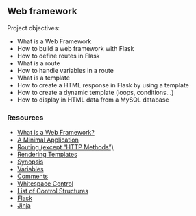 ## Web framework

Project objectives:
- What is a Web Framework
- How to build a web framework with Flask
- How to define routes in Flask
- What is a route
- How to handle variables in a route
- What is a template
- How to create a HTML response in Flask by using a template
- How to create a dynamic template (loops, conditions…)
- How to display in HTML data from a MySQL database

### Resources
- [What is a Web Framework?](https://flask.palletsprojects.com/en/2.2.x/quickstart/)
- [A Minimal Application](https://flask.palletsprojects.com/en/2.2.x/quickstart/)
- [Routing (except “HTTP Methods”)](https://flask.palletsprojects.com/en/2.2.x/quickstart/)
- [Rendering Templates](https://flask.palletsprojects.com/en/2.2.x/quickstart/)
- [Synopsis](https://jinja.palletsprojects.com/en/2.9.x/templates/#synopsis)
- [Variables](https://jinja.palletsprojects.com/en/2.9.x/templates/#variables)
- [Comments](https://jinja.palletsprojects.com/en/2.9.x/templates/#commentss)
- [Whitespace Control](https://jinja.palletsprojects.com/en/2.9.x/templates/#whitespace-control)
- [List of Control Structures](https://jinja.palletsprojects.com/en/2.9.x/templates/#list-of-control-structures)
- [Flask](https://palletsprojects.com/p/flask/)
- [Jinja](https://jinja.palletsprojects.com/en/2.9.x/templates/)
